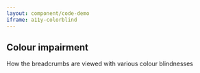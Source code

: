 ```yaml
---
layout: component/code-demo
iframe: a11y-colorblind
---
```

## Colour impairment

How the breadcrumbs are viewed with various colour blindnesses
